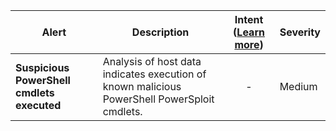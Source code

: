 |Alert|Description|Intent ([Learn more](#intentions))|Severity|
|----|----|:----:|--|
|**Suspicious PowerShell cmdlets executed**|Analysis of host data indicates execution of known malicious PowerShell PowerSploit cmdlets.|-|Medium|

